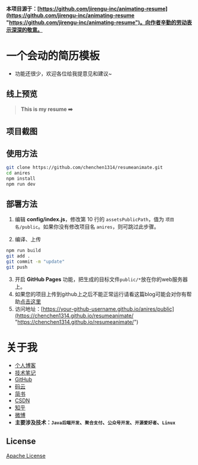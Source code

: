 ﻿**本项目源于：[https://github.com/jirengu-inc/animating-resume](https://github.com/jirengu-inc/animating-resume "https://github.com/jirengu-inc/animating-resume")。向作者辛勤的劳动表示深深的敬意。**

# 一个会动的简历模板
- 功能还很少，欢迎各位给我提意见和建议~

## 线上预览

> **This is my resume ➡️ []()**

## 项目截图



## 使用方法
```bash
git clone https://github.com/chenchen1314/resumeanimate.git
cd anires
npm install
npm run dev
```

## 部署方法

1. 编辑 **config/index.js**，修改第 10 行的 `assetsPublicPath`，值为 `项目名/public`。如果你没有修改项目名 `anires`，则可跳过此步骤。

2. 编译、上传
```bash
npm run build
git add .
git commit -m "update"
git push
```
3. 开启 **GitHub Pages** 功能，把生成的目标文件`public/*`放在你的web服务器上。
5. 如果您的项目上传到github上之后不能正常运行请看这篇blog可能会对你有帮助[点击这里](https://blog.csdn.net/baidu_25464429/article/details/80805237 "https://blog.csdn.net/baidu_25464429/article/details/80805237")
4. 访问地址：[https://your-github-username.github.io/anires/public](https://chenchen1314.github.io/resumeanimate/ "https://chenchen1314.github.io/resumeanimate/")

# 关于我
- [个人博客](https://chenchen1314.github.io/)
- [技术笔记]()
- [GitHub](https://github.com/chenchen1314)
- [码云]()
- [简书](https://www.jianshu.com/u/6883ab64ef22)
- [CSDN](https://blog.csdn.net/h949548472)
- [知乎](https://www.zhihu.com/people/chenchen1314)
- [微博](//weibo.com/chblog1314)
- **主要涉及技术：`Java后端开发`、`聚合支付`、`公众号开发`、`开源爱好者`、`Linux`**

## License

[Apache License](./LICENSE)